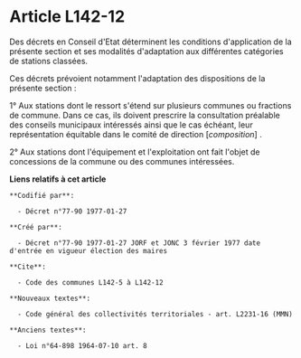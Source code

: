 # Article L142-12

Des décrets en Conseil d'Etat déterminent les conditions d'application de la présente section et ses modalités d'adaptation
aux différentes catégories de stations classées. 

Ces décrets prévoient notamment l'adaptation des dispositions de la présente section :

1° Aux stations dont le ressort s'étend sur plusieurs communes ou fractions de commune. Dans ce cas, ils doivent prescrire la
consultation préalable des conseils municipaux intéressés ainsi que le cas échéant, leur représentation équitable dans le
comité de direction [*composition*] . 

2° Aux stations dont l'équipement et l'exploitation ont fait l'objet de concessions de la commune ou des communes
intéressées.

**Liens relatifs à cet article**

	**Codifié par**:

	  - Décret n°77-90 1977-01-27

	**Créé par**:

	  - Décret n°77-90 1977-01-27 JORF et JONC 3 février 1977 date d'entrée en vigueur élection des maires

	**Cite**:

	  - Code des communes L142-5 à L142-12

	**Nouveaux textes**:

	  - Code général des collectivités territoriales - art. L2231-16 (MMN)

	**Anciens textes**:

	  - Loi n°64-898 1964-07-10 art. 8
